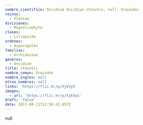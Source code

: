 ```yaml
---
nombre_cientifico: Oncidium Oncidium stenotis, null, Orquídea
reinos:
  - Plantae
divisiones:
  - Magnoliophyta
clases:
  - Liliopsida
ordenes:
  - Asparagales
familias:
  - Orchidaceae
generos:
  - Oncidium
title: stenotis
nombre_comun: Orquídea
nombre_ingles: null
otros_nombres: null
links: 'https://flic.kr/p/XjkVyS'
images:
  - url: 'https://flic.kr/p/XjkVyS'
draft: 'false'
date: 2017-09-11T12:58:43.857Z
---
```

null
